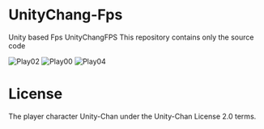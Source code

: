 # UnityChang-Fps

Unity based Fps UnityChangFPS
This repository contains only the source code

![Play02](https://github.com/nupnup-hub/UnityChang-Fps/assets/59456231/43d98425-7ffe-446b-be85-c9522daf2d60)
![Play00](https://github.com/nupnup-hub/UnityChang-Fps/assets/59456231/b6af3568-aafe-47a5-8ba2-6c147faf722e)
![Play04](https://github.com/nupnup-hub/UnityChang-Fps/assets/59456231/4198dcf6-6240-48ba-9bee-568c84e72377)


# License
The player character Unity-Chan  under the Unity-Chan License 2.0 terms. 

